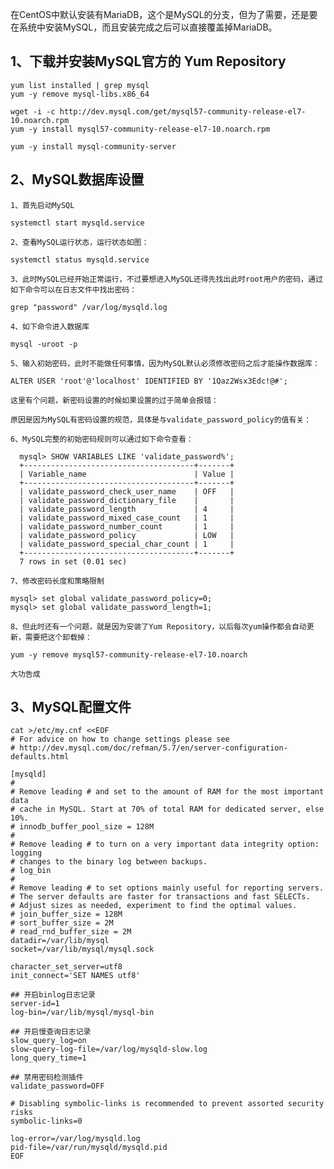 在CentOS中默认安装有MariaDB，这个是MySQL的分支，但为了需要，还是要在系统中安装MySQL，而且安装完成之后可以直接覆盖掉MariaDB。

## 1、下载并安装MySQL官方的 Yum Repository
```
yum list installed | grep mysql
yum -y remove mysql-libs.x86_64

wget -i -c http://dev.mysql.com/get/mysql57-community-release-el7-10.noarch.rpm
yum -y install mysql57-community-release-el7-10.noarch.rpm

yum -y install mysql-community-server
```

## 2、MySQL数据库设置
   
    1、首先启动MySQL
   
    systemctl start mysqld.service
    
    2、查看MySQL运行状态，运行状态如图：
    
    systemctl status mysqld.service

    3、此时MySQL已经开始正常运行，不过要想进入MySQL还得先找出此时root用户的密码，通过如下命令可以在日志文件中找出密码：
    
    grep "password" /var/log/mysqld.log

    4、如下命令进入数据库
    
    mysql -uroot -p
      
    5、输入初始密码，此时不能做任何事情，因为MySQL默认必须修改密码之后才能操作数据库：
    
    ALTER USER 'root'@'localhost' IDENTIFIED BY '1Qaz2Wsx3Edc!@#';
    
    这里有个问题，新密码设置的时候如果设置的过于简单会报错：
    
    原因是因为MySQL有密码设置的规范，具体是与validate_password_policy的值有关：
    
    6、MySQL完整的初始密码规则可以通过如下命令查看：
    
      mysql> SHOW VARIABLES LIKE 'validate_password%';
      +--------------------------------------+-------+
      | Variable_name                        | Value |
      +--------------------------------------+-------+
      | validate_password_check_user_name    | OFF   |
      | validate_password_dictionary_file    |       |
      | validate_password_length             | 4     |
      | validate_password_mixed_case_count   | 1     |
      | validate_password_number_count       | 1     |
      | validate_password_policy             | LOW   |
      | validate_password_special_char_count | 1     |
      +--------------------------------------+-------+
      7 rows in set (0.01 sec)

    7、修改密码长度和策略限制
    
    mysql> set global validate_password_policy=0;
    mysql> set global validate_password_length=1;
      
    8、但此时还有一个问题，就是因为安装了Yum Repository，以后每次yum操作都会自动更新，需要把这个卸载掉：
     
    yum -y remove mysql57-community-release-el7-10.noarch
     
    大功告成
 
 
## 3、MySQL配置文件
```
cat >/etc/my.cnf <<EOF
# For advice on how to change settings please see
# http://dev.mysql.com/doc/refman/5.7/en/server-configuration-defaults.html

[mysqld]
#
# Remove leading # and set to the amount of RAM for the most important data
# cache in MySQL. Start at 70% of total RAM for dedicated server, else 10%.
# innodb_buffer_pool_size = 128M
#
# Remove leading # to turn on a very important data integrity option: logging
# changes to the binary log between backups.
# log_bin
#
# Remove leading # to set options mainly useful for reporting servers.
# The server defaults are faster for transactions and fast SELECTs.
# Adjust sizes as needed, experiment to find the optimal values.
# join_buffer_size = 128M
# sort_buffer_size = 2M
# read_rnd_buffer_size = 2M
datadir=/var/lib/mysql
socket=/var/lib/mysql/mysql.sock

character_set_server=utf8
init_connect='SET NAMES utf8'

## 开启binlog日志记录
server-id=1
log-bin=/var/lib/mysql/mysql-bin

## 开启慢查询日志记录
slow_query_log=on
slow-query-log-file=/var/log/mysqld-slow.log
long_query_time=1

## 禁用密码检测插件
validate_password=OFF

# Disabling symbolic-links is recommended to prevent assorted security risks
symbolic-links=0

log-error=/var/log/mysqld.log
pid-file=/var/run/mysqld/mysqld.pid
EOF
```

